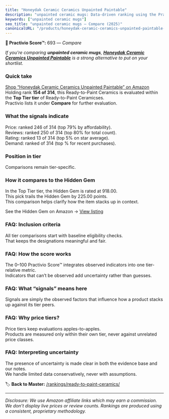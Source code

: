 ```yaml
---
title: "Honeydak Ceramic Ceramics Unpainted Paintable"
description: "unpainted ceramic mugs: Data-driven ranking using the Practivio Score™. Positioned by quality, value, demand, findability, momentum."
keywords: ["unpainted ceramic mugs"]
seo_title: "unpainted ceramic mugs — Compare (2025)"
canonicalURL: "/products/honeydak-ceramic-ceramics-unpainted-paintable-B0F1MRQ8HW/"
---
```


**🛒 Practivio Score™:** 693 — _Compare_


*If you're comparing **unpainted ceramic mugs**, **[Honeydak Ceramic Ceramics Unpainted Paintable](https://www.amazon.com/dp/B0F1MRQ8HW?tag=practivio-20)** is a strong alternative to put on your shortlist.*
### Quick take
[Shop “Honeydak Ceramic Ceramics Unpainted Paintable” on Amazon](https://www.amazon.com/dp/B0F1MRQ8HW?tag=practivio-20)
Holding rank **154 of 314**, this Ready-to-Paint Ceramics is evaluated within the **Top Tier tier** of Ready-to-Paint Ceramicses.  
Practivio lists it under **Compare** for further evaluation.

### What the signals indicate
Price: ranked 246 of 314 (top 79% by affordability).  
Reviews: ranked 250 of 314 (top 80% for total count).  
Rating: ranked 13 of 314 (top 5% on star average).  
Demand: ranked  of 314 (top % for recent purchases).

### Position in tier
Comparisons remain tier-specific.

### How it compares to the Hidden Gem
In the Top Tier tier, the Hidden Gem is rated at 918.00.  
This pick trails the Hidden Gem by 225.00 points.  
This comparison helps clarify how the item stacks up in context.  

See the Hidden Gem on Amazon → [View listing](https://www.amazon.com/dp/B08RYS5XNM?tag=practivio-20)

### FAQ: Inclusion criteria
All tier comparisons start with baseline eligibility checks.  
That keeps the designations meaningful and fair.

### FAQ: How the score works
The 0–100 Practivio Score™ integrates observed indicators into one tier-relative metric.  
Indicators that can’t be observed add uncertainty rather than guesses.

### FAQ: What “signals” means here
Signals are simply the observed factors that influence how a product stacks up against its tier peers.

### FAQ: Why price tiers?
Price tiers keep evaluations apples-to-apples.  
Products are measured only within their own tier, never against unrelated price classes.

### FAQ: Interpreting uncertainty
The presence of uncertainty is made clear in both the evidence base and our notes.  
We handle limited data conservatively, never with assumptions.

<!-- Missing template for Compare/CompareWithinPriceClass -->


🏷️ **Back to Master:** [/rankings/ready-to-paint-ceramics/](/rankings/ready-to-paint-ceramics/)

---
_Disclosure: We use Amazon affiliate links which may earn a commission. We don’t display live prices or review counts. Rankings are produced using a consistent, proprietary methodology._
